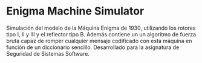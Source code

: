 # Enigma Machine Simulator

Simulación del modelo de la Máquina Enigma de 1930, utilizando los rotores tipo I, II y III y el reflector tipo B. Además contiene un un algoritmo de fuerza bruta capaz de romper cualquier mensaje codificado con esta máquina en función de un diccionario sencillo. Desarrollado para la asignatura de Seguridad de Sistemas Software.
